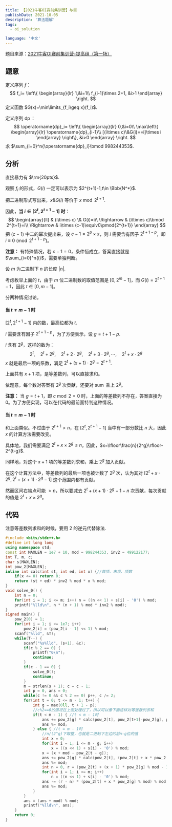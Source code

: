 ```yaml
---
title: 【2021牛客OI赛前集训营】与巨
publishDate: 2021-10-05
description: '算法题解'
tags:
  - oi_solution

language: '中文'
---
```


题目来源：[2021牛客OI赛前集训营-提高组（第一场）](https://ac.nowcoder.com/acm/contest/20106)

## 题意

定义序列 $f$：
$$
f_i=
\left\{
\begin{array}{lr}
1,&i=1\\
f_{i-1}\times 2+1, &i>1
\end{array}
\right.
$$
定义函数 $G(x)=\min\limits_{f_i\geq x}(f_i)$.

定义序列 $\operatorname{dp}$：
$$
\operatorname{dp}_i=
\left\{
\begin{array}{lr}
0,&i=0\\
\max\left\{
\begin{array}{lr}
\operatorname{dp}_{i-1}\\
[(i\times c)\&G(i)==i]\times i
\end{array}
\right\}, &i>0
\end{array}
\right.
$$
求 $\sum_{i=0}^n{\operatorname{dp}_i}\bmod 998244353$.



## 分析

直接暴力有 $\rm{20pts}$.

观察 $f_i$ 的形式，$G(i)$ 一定可以表示为 $2^{t+1}-1,t\in \Bbb{N^*}$.

把二进制形式写出来，$x\&G(i)$ 等价于 $x\bmod 2^{t+1}$.

因此，**当 $i\in[2^t, 2^{t+1}-1]$ 时**：
$$
\begin{array}{ll}
& (i\times c) \& G(i)=i\\
\Rightarrow & (i\times c)\bmod 2^{t+1}=i\\
\Rightarrow & i\times (c-1)\equiv0\pmod{2^{t+1}}
\end{array}
$$
把 $(c-1)$ 中二的幂次提出来，设 $c-1=2^p\times x$，则 $i$ 需要含有因子 $2^{t+1-p}$，即 $i\equiv 0\pmod{2^{t+1-p}}$。

**注意：** 有特殊情况，若 $c-1=0$，条件恒成立，答案直接就是 $\sum_{i=0}^n{i}$，需要单独判断。

设 $m$ 为二进制下 $n$ 的长度 $|n|$.

考虑枚举上面的 $t$，由于 $m$ 位二进制数的取值范围是 $[0, 2^m-1]$，而 $G(i)=2^{t+1}-1$，因此 $t\in[0, m-1]$。

分两种情况讨论。

#### 当 $t\neq m-1$ 时

$[2^t, 2^{t+1}-1]$ 内的数，最高位都为 $t$.

$i$ 需要含有因子 $2^{t+1-p}$，为了方便表示，设 $g=t+1-p$.

$i$ 含有 $2^g$，这样的数为：
$$
2^t,\quad 2^t+2^g,\quad  2^t+2\cdot 2^g,\quad  2^t+3\cdot 2^g,\cdots,\quad 2^t+x\cdot 2^g
$$
$x$ 就是最后一项的系数，满足 $2^t+(x+1)\cdot2^g=2^{t+1}$.

上面共有 $x+1$ 项，是等差数列，可以直接求和。

依题意，每个数对答案有 $2^g$ 次贡献，还要对 $\operatorname{sum}$ 乘上 $2^g$。

**注意：** 当 $g=t+1$，即 $c\bmod 2=0$ 时，上面的等差数列不存在，答案直接为 $0$。为了方便实现，可以在代码的最前面特判这种情况。

#### 当 $t=m-1$ 时

和上面类似。不过由于 $2^{t+1}>n$，在 $[2^t, 2^{t+1}-1]$ 当中有一部分数比 $n$ 大，因此 $x$ 的计算方法需要改变。

具体地，我们需要满足 $2^t+x\times 2^g\leq n$，因此，$x=\lfloor\frac{n}{2^g}\rfloor-2^{t-g}$.

同样地，对这个 $x+1$ 项的等差数列求和，乘上 $2^g$ 加入贡献。

在这个计算方法中，等差数列的最后一项也被计数了 $2^g$ 次，认为其对 $[2^t+x\cdot 2^g, 2^t+(x+1)\cdot 2^g-1]$ 这个范围内都有贡献。

然而区间右端点可能 $>n$，所以要减去 $2^t+(x+1)\cdot 2^g-1-n$ 次贡献，每次贡献的值是 $2^t+x\times 2^g$。

## 代码

注意等差数列求和的时候，要用 $2$ 的逆元代替除法.

```cpp
#include <bits/stdc++.h>
#define int long long
using namespace std;
const int MAXLEN = 1e7 + 10, mod = 998244353, inv2 = 499122177;
int T, m, c;
char s[MAXLEN];
int pow_2[MAXLEN];
inline int calc(int st, int ed, int x) {//首项、末项、项数
	if(x <= 0) return 0;
	return (st + ed) * inv2 % mod * x % mod;
}
void solve_0() {
	int n = 0;
	for(int i = 1; i <= m; i++) n = ((n << 1) + s[i] - '0') % mod;
	printf("%lld\n", n * (n + 1) % mod * inv2 % mod);
}
signed main() {
	pow_2[0] = 1;
	for(int i = 1; i <= 1e7; i++)
		pow_2[i] = (pow_2[i - 1] << 1) % mod;
	scanf("%lld", &T);
	while(T--) {
		scanf("%s%lld", (s+1), &c);
		if(c % 2 == 0) {
			printf("0\n");
			continue;
		}
		if(c - 1 == 0) {
			solve_0();
			continue;
		}
		m = strlen(s + 1); c = c - 1;
		int p = 0, ans = 0;
		while(c != 0 && c % 2 == 0) p++, c /= 2;
		for(int t = 0; t <= m - 1; t++) {
			int g = max(0ll, t + 1 - p);
			//c%2==0的情况在上面处理过了，所以可以像下面这样对等差数列求和
			if(t < m - 1) { //t < m - 1时
				ans += pow_2[g] * calc(pow_2[t], pow_2[t+1]-pow_2[g], pow_2[t+1-g]-pow_2[t-g]) % mod;
				ans %= mod;
			} else { //t = m - 1时
				//n/(2^g)下取整，也就是二进制下左边的前n-g位的值
				int x = 0;
				for(int i = 1; i <= m - g; i++)
					x = ((x << 1) + s[i] - '0') % mod;
				x = (x + mod - pow_2[t - g]);
				ans += pow_2[g] * calc(pow_2[t], (pow_2[t] + x * pow_2[g]) % mod, x + 1);
				ans %= mod;
				int n = 0, r = (pow_2[t] + (x + 1) * pow_2[g] % mod - 1) % mod;
				for(int i = 1; i <= m; i++)
					n = ((n << 1) + s[i] - '0') % mod;
				ans -= (r - n) * (pow_2[t] + x * pow_2[g] % mod) % mod;
				ans %= mod;
			}
		}
		ans = (ans + mod) % mod;
		printf("%lld\n", ans);
	}
	return 0;
}
```

